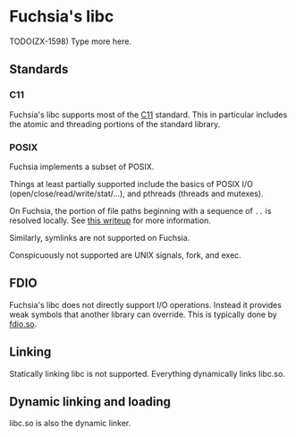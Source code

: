 # Fuchsia's libc

TODO(ZX-1598) Type more here.

## Standards

### C11

Fuchsia's libc supports most of the [C11][c11std] standard. This
in particular includes the atomic and threading portions of the
standard library.

### POSIX

Fuchsia implements a subset of POSIX.

Things at least partially supported include the basics of POSIX I/O
(open/close/read/write/stat/...), and pthreads (threads and mutexes).

On Fuchsia, the portion of file paths beginning with a sequence of
`..` is resolved locally. See [this writeup][dotdot] for more
information.

Similarly, symlinks are not supported on Fuchsia.

Conspicuously not supported are UNIX signals, fork, and exec.

## FDIO

Fuchsia's libc does not directly support I/O operations. Instead it
provides weak symbols that another library can override. This is
typically done by [fdio.so][fdio].

## Linking

Statically linking libc is not supported. Everything dynamically links libc.so.

## Dynamic linking and loading

libc.so is also the dynamic linker.

[c11std]: https://en.wikipedia.org/wiki/C11_(C_standard_revision)
[dotdot]: https://fuchsia.googlesource.com/docs/+/master/dotdot.md
[fdio]: ../system/ulib/fdio
